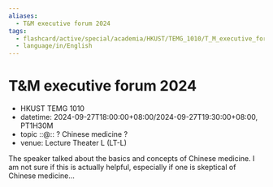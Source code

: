 ```yaml
---
aliases:
  - T&M executive forum 2024
tags:
  - flashcard/active/special/academia/HKUST/TEMG_1010/T_M_executive_forum/2024
  - language/in/English
---
```


# T&M executive forum 2024

- HKUST TEMG 1010
- datetime: 2024-09-27T18:00:00+08:00/2024-09-27T19:30:00+08:00, PT1H30M
- topic ::@:: ? Chinese medicine ? <!--SR:!2029-02-28,1216,350!2025-11-30,290,330-->
- venue: Lecture Theater L (LT-L)

The speaker talked about the basics and concepts of Chinese medicine. I am not sure if this is actually helpful, especially if one is skeptical of Chinese medicine...
